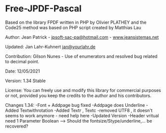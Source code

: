 # Free-JPDF-Pascal
Based on the library FPDF written in PHP by Olivier PLATHEY and the Code25 method was based on PHP script created by Matthias Lau  

Author: Jean Patrick - jpsoft-sac-pa@hotmail.com - www.jeansistemas.net

Updated: Jan Lahr-Kuhnert jan@yourlahr.de

Contribution: Gilson Nunes - Use of enumerators and resolved bug related to decimal point.

Date: 12/05/2021

Version: 1.34 Stable

License: You can freely use and modify this library for commercial purposes or not,
         provided you keep the credits to the author and his contributors.


Changes 1.34:
-Font + Addpage bug fixed
-Addpage does Underline
-Added Textwithrotation
-Added Textr , Textc
-removed UTF8 , it doesn't seems to work anymore - need help here
-Updated Version
-Header vritual need 1 Parameter Boolean --> Should the fontsize/Stype/underline,... be recovered?       

